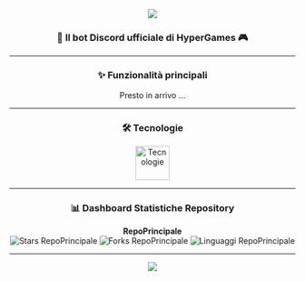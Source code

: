 <!-- Banner -->
<p align="center">
  <img src="https://capsule-render.vercel.app/api?type=waving&color=0:7F00FF,100:E100FF&height=200&section=header&text=HyperGame%20Bot&fontSize=60&fontColor=ffffff&animation=fadeIn&fontAlignY=35"/>
</p>

<h3 align="center">🤖 Il bot Discord ufficiale di HyperGames 🎮</h3>

---

<!-- Funzionalità -->
<h3 align="center">✨ Funzionalità principali</h3>
<p align="center">
  Presto in arrivo ... 
</p>

---

<!-- Stack -->
<h3 align="center">🛠️ Tecnologie</h3>
<p align="center">
  <img src="https://skillicons.dev/icons?i=js,mongodb" height="60" alt="Tecnologie"/>
</p>

---


<!-- Stats -->
<h3 align="center">📊 Dashboard Statistiche Repository</h3>

<p align="center">
  <!-- Stars e Forks per repo 1 -->
  <strong>RepoPrincipale</strong><br>
  <img src="https://img.shields.io/github/stars/HyperGame-org/HyperGames-Bot?style=for-the-badge&color=E100FF&logo=github&logoColor=ffffff" alt="Stars RepoPrincipale"/>
  <img src="https://img.shields.io/github/forks/HyperGame-org/HyperGames-Bot?style=for-the-badge&color=7F00FF&logo=git&logoColor=ffffff" alt="Forks RepoPrincipale"/>
  <img src="https://img.shields.io/github/languages/top/HyperGame-org/HyperGames-Bot?style=for-the-badge&color=ff4ddb&logo=code&logoColor=ffffff" alt="Linguaggi RepoPrincipale"/>
</p>

---

<!-- Footer -->
<p align="center">
  <img src="https://capsule-render.vercel.app/api?type=waving&color=0:7F00FF,100:E100FF&height=100&section=footer"/>
</p>

